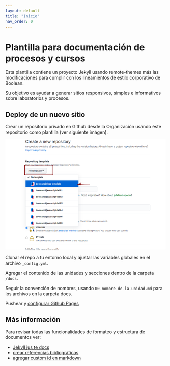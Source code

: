 ```yaml
---
layout: default
title: "Inicio"
nav_order: 0
---
```


# Plantilla para documentación de procesos y cursos 

Esta plantilla contiene un proyecto Jekyll usando remote-themes
más las modificaciones para cumplir con los lineamientos de estilo 
corporativo de Boolean.

Su objetivo es ayudar a generar sitios responsivos, simples e informativos sobre laboratorios y procesos.

## Deploy de un nuevo sitio

Crear un repositorio privado en Github desde la Organización usando éste repositorio como plantilla (ver siguiente imágen).

![imagen de creación de un nuevo sito usando el template](/docs/images/creare-repo-from-template.png)

Clonar el repo a tu entorno local y ajustar las variables globales en el archivo `_config.yml`.

Agregar el contenido de las unidades y secciones dentro de la carpeta `/docs`.

Seguir la convención de nombres, usando `00-nombre-de-la-unidad.md` para los archivos en la carpeta docs.

Pushear y [configurar Github Pages](https://docs.github.com/en/pages/getting-started-with-github-pages/configuring-a-publishing-source-for-your-github-pages-site)

## Más información

Para revisar todas las funcionalidades de formateo y estructura de documentos ver:

- [Jekyll jus te docs](https://pmarsceill.github.io/just-the-docs/)
- [crear referencias bibliográficas](https://stackoverflow.com/questions/26587527/cite-a-paper-using-github-markdown-syntax)
- [agregar custom id en markdown](https://stackoverflow.com/questions/14732028/add-id-or-class-to-markdown-element/68433248#68433248)




